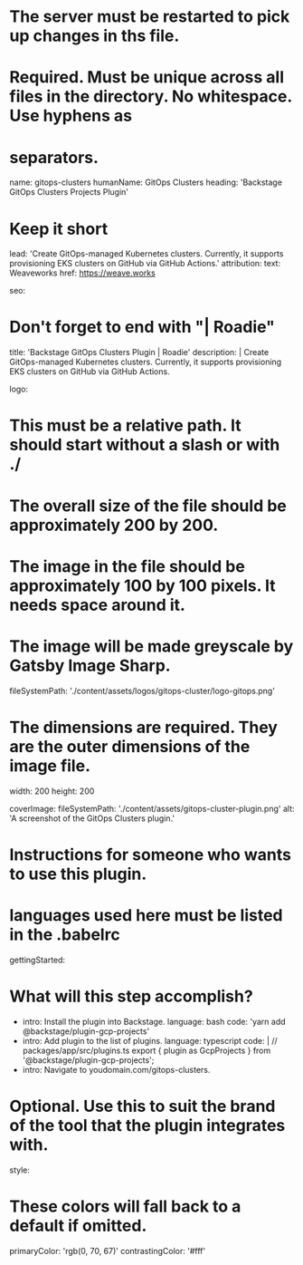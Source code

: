 # The server must be restarted to pick up changes in ths file.

# Required. Must be unique across all files in the directory. No whitespace. Use hyphens as

# separators.

name: gitops-clusters
humanName: GitOps Clusters
heading: 'Backstage GitOps Clusters Projects Plugin'

# Keep it short

lead: 'Create GitOps-managed Kubernetes clusters. Currently, it supports provisioning EKS clusters on GitHub via GitHub Actions.'
attribution:
text: Weaveworks
href: https://weave.works

seo:

# Don't forget to end with "| Roadie"

title: 'Backstage GitOps Clusters Plugin | Roadie'
description: |
Create GitOps-managed Kubernetes clusters. Currently, it supports provisioning EKS clusters on GitHub via GitHub Actions.

logo:

# This must be a relative path. It should start without a slash or with ./

# The overall size of the file should be approximately 200 by 200.

# The image in the file should be approximately 100 by 100 pixels. It needs space around it.

# The image will be made greyscale by Gatsby Image Sharp.

fileSystemPath: './content/assets/logos/gitops-cluster/logo-gitops.png'

# The dimensions are required. They are the outer dimensions of the image file.

width: 200
height: 200

coverImage:
fileSystemPath: './content/assets/gitops-cluster-plugin.png'
alt: 'A screenshot of the GitOps Clusters plugin.'

# Instructions for someone who wants to use this plugin.

# languages used here must be listed in the .babelrc

gettingStarted:

# What will this step accomplish?

- intro: Install the plugin into Backstage.
  language: bash
  code: 'yarn add @backstage/plugin-gcp-projects'
- intro: Add plugin to the list of plugins.
  language: typescript
  code: |
  // packages/app/src/plugins.ts
  export { plugin as GcpProjects } from '@backstage/plugin-gcp-projects';
- intro: Navigate to youdomain.com/gitops-clusters.

# Optional. Use this to suit the brand of the tool that the plugin integrates with.

style:

# These colors will fall back to a default if omitted.

primaryColor: 'rgb(0, 70, 67)'
contrastingColor: '#fff'
